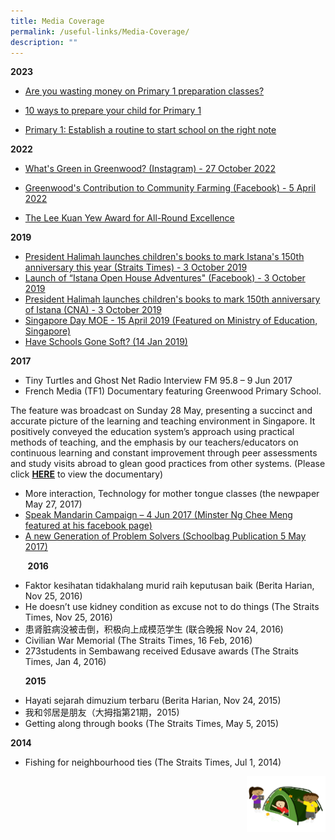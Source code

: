 ```yaml
---
title: Media Coverage
permalink: /useful-links/Media-Coverage/
description: ""
---
```

**2023**

* [Are you wasting money on Primary 1 preparation classes?](https://www.straitstimes.com/singapore/parenting-education/are-you-wasting-money-on-primary-1-preparation-classes)

* [10 ways to prepare your child for Primary 1](https://www.straitstimes.com/singapore/parenting-education/10-ways-to-prepare-your-child-for-primary-1)

* [Primary 1: Establish a routine to start school on the right note](https://www.straitstimes.com/singapore/parenting-education/primary-1-establish-a-routine-to-start-school-on-the-right-note)

**2022**  

* [What's Green in Greenwood? (Instagram) - 27 October 2022](https://www.instagram.com/p/CkNuKVtyPln/?fbclid=IwAR0eg13zsYBlebXq35lw7KaUD-dz8PZvOBHfJVctnaDZhPpT_JnibmZ3YKs)

* [Greenwood's Contribution to Community Farming (Facebook) - 5 April 2022](https://m.facebook.com/story.php?story_fbid=pfbid0jviinT9CsXeBHEA3xwow6WJQB8v96SkCPeWN5uC4f5Rb7c7CcKA5B7qwfphtBd9Kl&amp;id=100046772719390&amp;mibextid=Nif5oz)

*   [The Lee Kuan Yew Award for All-Round Excellence](https://www.facebook.com/Greenwood.GWPS/photos/a.120477380222083/148805670722587/)

**2019**

*   [President Halimah launches children's books to mark Istana's 150th anniversary this year (Straits Times) - 3 October 2019](https://www.straitstimes.com/singapore/president-halimah-launches-childrens-books-to-mark-istanas-150th-anniversary-this-year)
*   [Launch of “Istana Open House Adventures" (Facebook) - 3 October 2019](https://www.facebook.com/halimahyacob/videos/521111145391603/)
*   [President Halimah launches children's books to mark 150th anniversary of Istana (CNA) - 3 October 2019](https://youtu.be/JT6j1ljROz4)
*   [Singapore Day MOE - 15 April 2019 (Featured on Ministry of Education, Singapore)](/files/Singapore%20Day%20MOE%20FB%202019.pdf)
*   [Have Schools Gone Soft? (14 Jan 2019)](https://www.schoolbag.sg/story/have-schools-gone-soft)

  

**2017**

*   Tiny Turtles and Ghost Net Radio Interview FM 95.8 – 9 Jun 2017
*   French Media (TF1) Documentary featuring Greenwood Primary School.

The feature was broadcast on Sunday 28 May, presenting a succinct and accurate picture of the learning and teaching environment in Singapore. It positively conveyed the education system’s approach using practical methods of teaching, and the emphasis by our teachers/educators on continuous learning and constant improvement through peer assessments and study visits abroad to glean good practices from other systems. (Please click&nbsp;[**HERE**](https://www.lci.fr/international/singapour-des-ecoles-en-tete-des-classements-planetaires-2053525.html)&nbsp;to view the documentary)  

*   More interaction, Technology for mother tongue classes (the newpaper May 27, 2017)
*   [Speak Mandarin Campaign – 4 Jun 2017 (Minster Ng Chee Meng featured at his facebook page)](https://www.facebook.com/NgCheeMengforSG/photos/a.1444258375594891.1073741915.960923553928378/1444258552261540/?type=3&amp;theater)
*   [A new Generation of Problem Solvers (Schoolbag Publication 5 May 2017)](https://www.schoolbag.sg/story/a-new-generation-of-problem-solvers)

  

&nbsp; &nbsp; &nbsp; &nbsp;**2016**

*   Faktor kesihatan tidakhalang murid raih keputusan baik (Berita Harian, Nov 25, 2016)
*   He doesn’t use kidney condition as excuse not to do things&nbsp;(The Straits Times, Nov 25, 2016)
*   患肾脏病没被击倒，积极向上成模范学生 (联合晚报&nbsp;Nov 24, 2016)
*   Civilian War Memorial (The Straits Times, 16 Feb, 2016)
*   273students in Sembawang received Edusave awards (The Straits Times, Jan 4, 2016)

  

&nbsp; &nbsp; &nbsp;&nbsp;**2015**

*   Hayati sejarah dimuzium terbaru (Berita Harian, Nov 24, 2015)
*   我和邻居是朋友（大拇指第21期，2015)
*   Getting along through books&nbsp;(The Straits Times, May 5, 2015)

**2014**

*   Fishing for neighbourhood ties&nbsp;(The Straits Times, Jul 1, 2014)


<img src="/images/Small%20logo/gwps%20children%20(3).png" style="width:25%;float:right">
